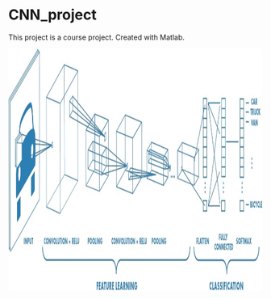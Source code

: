 # CNN_project

This project is a course project. Created with Matlab.

<img height="480px" src="CNN/cnn_image.jpg">
